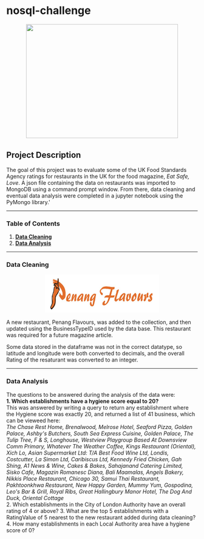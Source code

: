 # nosql-challenge
<p align="center">
<img width="400" height="300" src="https://www.foodsafetynews.com/files/2019/04/dreamstime_food-hygiene-rating-scheme-fsa.jpg">
</p>

## Project Description

The goal of this project was to evaluate some of the UK Food Standards Agency ratings for restaurants in the UK for the food magazine, <i>Eat Safe, Love</i>. A json file containing the data on restaurants was imported to MongoDB using a command prompt window. From there, data cleaning and eventual data analysis were completed in a jupyter notebook using the PyMongo library.'

-----

### Table of Contents
1. [<b>Data Cleaning</b>](https://github.com/jonnybrammah/nosql-challenge/blob/main/README.md#data-cleaning)
2. [<b>Data Analysis</b>](https://github.com/jonnybrammah/nosql-challenge/blob/main/README.md#data-analysis)
-----

### Data Cleaning

<p align="center">
<img width="300" height="100" src="https://github.com/jonnybrammah/nosql-challenge/blob/main/Resources/Penang%20Flavours.png">
</p>

A new restaurant, Penang Flavours, was added to the collection, and then updated using the BusinessTypeID used by the data base. This restaurant was required for a future magazine article.

Some data stored in the dataframe was not in the correct datatype, so latitude and longitude were both converted to decimals, and the overall Rating of the resaturant was converted to an integer.

-----

### Data Analysis

The questions to be answered during the analysis of the data were: </br>
<b>1. Which establishments have a hygiene score equal to 20?</b> </br>
        This was answered by writing a query to return any establishment where the Hygiene score was exactly 20, and returned a list of 41 business, which can be vieweed here:</br>
        <i> The Chase Rest Home, Brenalwood, Melrose Hotel, Seaford Pizza, Golden Palace,
        Ashby's Butchers, South Sea Express Cuisine, Golden Palace, The Tulip Tree, F & S,
        Longhouse, Westview Playgroup Based At Downsview Comm Primary, Whatever The Weather Coffee, Kings Restaurant (Oriental), Xich Lo,
        Asian Supermarket Ltd: T/A Best Food Wine Ltd, Londis, Costcutter, La Simon Ltd, Caribiscus Ltd,
        Kennedy Fried Chicken, Gah Shing, A1 News & Wine, Cakes & Bakes, Sahajanand Catering Limited, Sisko Cafe,
        Magazin Romanesc Diana, Bali Maamalas, Angels Bakery, Nikkis Place Restaurant, Chicago 30,
        Samui Thai Restaurant, Pakhtoonkhwa Restaurant, New Happy Garden, Mummy Yum, Gospodina,
        Leo's Bar & Grill,  Royal Ribs, Great Hallingbury Manor Hotel, The Dog And Duck, Oriental Cottage </i></br>
2. Which establishments in the City of London Authority have an overall rating of 4 or above?
3. What are the top 5 establishments with a RatingValue of 5 nearest to the new restaurant added during data cleaning?
4. How many establishments in each Local Authority area have a hygiene score of 0? 

